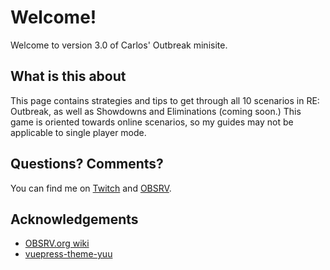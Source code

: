 # Welcome!

Welcome to version 3.0 of Carlos' Outbreak minisite.

## What is this about

This page contains strategies and tips to get through all 10 scenarios in RE: Outbreak, as well as Showdowns and Eliminations (coming soon.) This game is oriented towards online scenarios, so my guides may not be applicable to single player mode.

## Questions? Comments?

You can find me on [Twitch](https://twitch.tv/carloslovessae) and [OBSRV](http://obsrv.org/memberlist.php?mode=viewprofile&u=28510).

## Acknowledgements

- [OBSRV.org wiki](https://wiki.obsrv.org/)
- [vuepress-theme-yuu](https://github.com/Danktuary/vuepress-theme-yuu)
